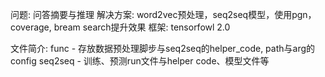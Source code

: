 
问题: 
    问答摘要与推理
解决方案:
    word2vec预处理，seq2seq模型，使用pgn，coverage, bream search提升效果
框架:
    tensorfowl 2.0

文件简介:
    func -
        存放数据预处理脚步与seq2seq的helper_code, path与arg的config
    seq2seq -
        训练、预测run文件与helper code、模型文件等

